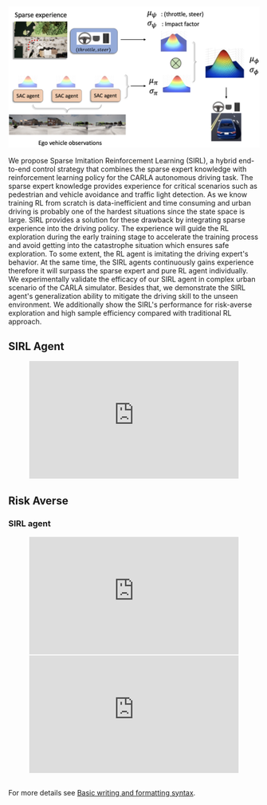 ![image](/fig4.png)


We propose Sparse Imitation Reinforcement Learning (SIRL), a hybrid end-to-end control strategy that combines the sparse expert knowledge with reinforcement learning policy for the CARLA autonomous driving task. The sparse expert knowledge provides experience for critical scenarios such as pedestrian and vehicle avoidance and traffic light detection. As we know training RL from scratch is data-inefficient and time consuming and urban driving is probably one of the hardest situations since the state space is large. SIRL provides a solution for these drawback by integrating sparse experience into the driving policy. The experience will guide the RL exploration during the early training stage to accelerate the training process and avoid getting into the catastrophe situation which ensures safe exploration. To some extent, the RL agent is imitating the driving expert's behavior. At the same time, the SIRL agents continuously gains experience therefore it will surpass the sparse expert and pure RL agent individually. We experimentally validate the efficacy of our SIRL agent in complex urban scenario of the CARLA simulator. Besides that, we demonstrate the SIRL agent's generalization ability to mitigate the driving skill to the unseen environment. We additionally show the SIRL's performance for risk-averse exploration and high sample efficiency compared with traditional RL approach.



## SIRL Agent

<p align="center">
<iframe width="420" height="235.5" src="https://www.youtube.com/embed/3WCC4ym2ulw" title="YouTube video player" frameborder="0" allow="accelerometer; autoplay; clipboard-write; encrypted-media; gyroscope; picture-in-picture" allowfullscreen></iframe>
</p>

## Risk Averse
### SIRL agent

<p align="center">
<iframe width="420" height="235.5" src="https://www.youtube.com/embed/YVJawrBdgvM" title="YouTube video player" frameborder="0" allow="accelerometer; autoplay; clipboard-write; encrypted-media; gyroscope; picture-in-picture" allowfullscreen></iframe>
<iframe width="420" height="235.5" src="https://www.youtube.com/embed/3WCC4ym2ulw" title="YouTube video player" frameborder="0" allow="accelerometer; autoplay; clipboard-write; encrypted-media; gyroscope; picture-in-picture" allowfullscreen></iframe>
</p>


```markdown

```

For more details see [Basic writing and formatting syntax](https://docs.github.com/en/github/writing-on-github/getting-started-with-writing-and-formatting-on-github/basic-writing-and-formatting-syntax).


